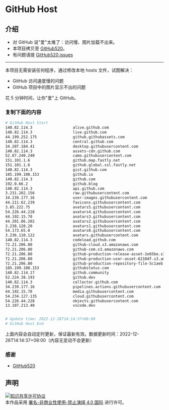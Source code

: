 # GitHub Host
## 介绍
- 对 GitHub 说"爱"太难了：访问慢、图片加载不出来。
- 本项目拷贝至 [GitHub520](https://github.com/521xueweihan/GitHub520)。
- 有问题请提 [GitHub520 issues](https://github.com/521xueweihan/GitHub520/issues/new)

---

本项目无需安装任何程序，通过修改本地 hosts 文件，试图解决：
- GitHub 访问速度慢的问题
- GitHub 项目中的图片显示不出的问题

花 5 分钟时间，让你"爱"上 GitHub。

### 复制下面的内容
```bash
# GitHub Host Start
140.82.114.3                  alive.github.com
140.82.114.3                  live.github.com
44.199.252.175                github.githubassets.com
140.82.114.3                  central.github.com
34.207.184.41                 desktop.githubusercontent.com
140.82.114.3                  assets-cdn.github.com
52.87.240.240                 camo.githubusercontent.com
151.101.1.6                   github.map.fastly.net
151.101.1.6                   github.global.ssl.fastly.net
140.82.114.3                  gist.github.com
185.199.108.153               github.io
140.82.114.3                  github.com
192.0.66.2                    github.blog
140.82.114.3                  api.github.com
3.231.202.156                 raw.githubusercontent.com
34.239.177.16                 user-images.githubusercontent.com
44.211.62.239                 favicons.githubusercontent.com
3.85.222.75                   avatars5.githubusercontent.com
54.226.44.228                 avatars4.githubusercontent.com
44.192.15.70                  avatars3.githubusercontent.com
44.201.86.202                 avatars2.githubusercontent.com
3.238.120.20                  avatars1.githubusercontent.com
54.173.65.0                   avatars0.githubusercontent.com
3.236.110.122                 avatars.githubusercontent.com
140.82.114.3                  codeload.github.com
72.21.206.80                  github-cloud.s3.amazonaws.com
72.21.206.80                  github-com.s3.amazonaws.com
72.21.206.80                  github-production-release-asset-2e65be.s3.amazonaws.com
72.21.206.80                  github-production-user-asset-6210df.s3.amazonaws.com
72.21.206.80                  github-production-repository-file-5c1aeb.s3.amazonaws.com
185.199.108.153               githubstatus.com
140.82.114.17                 github.community
52.224.38.193                 github.dev
140.82.114.3                  collector.github.com
34.239.177.16                 pipelines.actions.githubusercontent.com
44.192.15.70                  media.githubusercontent.com
54.234.127.135                cloud.githubusercontent.com
54.226.44.228                 objects.githubusercontent.com
13.107.213.40                 vscode.dev


# Update time: 2022-12-26T14:14:37+08:00
# GitHub Host End

```
上面内容会自动定时更新，保证最新有效。数据更新时间：2022-12-26T14:14:37+08:00（内容无变动不会更新）

### 感谢

- [GitHub520](https://github.com/521xueweihan/GitHub520)

## 声明
<a rel="license" href="https://creativecommons.org/licenses/by-nc-nd/4.0/deed.zh"><img alt="知识共享许可协议" style="border-width: 0" src="https://licensebuttons.net/l/by-nc-nd/4.0/88x31.png"></a><br>本作品采用 <a rel="license" href="https://creativecommons.org/licenses/by-nc-nd/4.0/deed.zh">署名-非商业性使用-禁止演绎 4.0 国际</a> 进行许可。